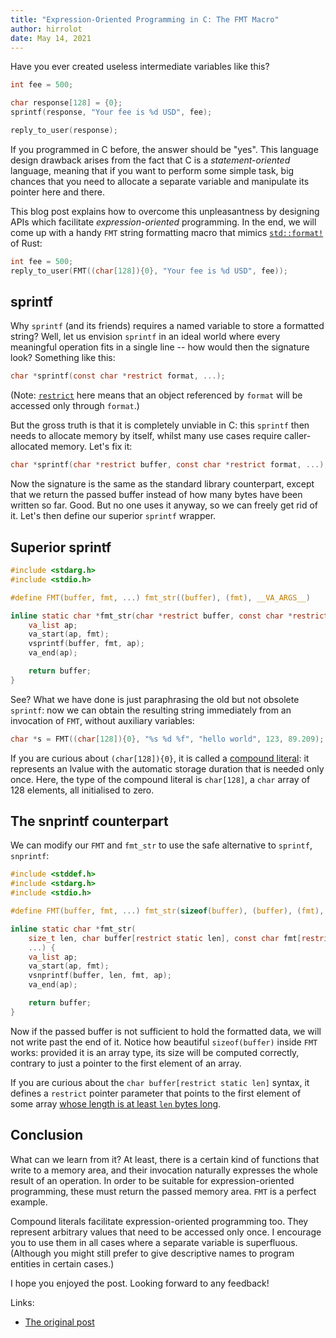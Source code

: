 ```yaml
---
title: "Expression-Oriented Programming in C: The FMT Macro"
author: hirrolot
date: May 14, 2021
---
```


<div class="introduction">

Have you ever created useless intermediate variables like this?

```c
int fee = 500;

char response[128] = {0};
sprintf(response, "Your fee is %d USD", fee);

reply_to_user(response);
```

If you programmed in C before, the answer should be "yes". This language design drawback arises from the fact that C is a _statement-oriented_ language, meaning that if you want to perform some simple task, big chances that you need to allocate a separate variable and manipulate its pointer here and there.

This blog post explains how to overcome this unpleasantness by designing APIs which facilitate _expression-oriented_ programming. In the end, we will come up with a handy `FMT` string formatting macro that mimics [`std::format!`] of Rust:

```c
int fee = 500;
reply_to_user(FMT((char[128]){0}, "Your fee is %d USD", fee));
```

[`std::format!`]: https://doc.rust-lang.org/std/macro.format.html

</div>

## sprintf

Why `sprintf` (and its friends) requires a named variable to store a formatted string? Well, let us envision `sprintf` in an ideal world where every meaningful operation fits in a single line -- how would then the signature look? Something like this:

```c
char *sprintf(const char *restrict format, ...);
```

(Note: [`restrict`](https://en.cppreference.com/w/c/language/restrict) here means that an object referenced by `format` will be accessed only through `format`.)

But the gross truth is that it is completely unviable in C: this `sprintf` then needs to allocate memory by itself, whilst many use cases require caller-allocated memory. Let's fix it:

```c
char *sprintf(char *restrict buffer, const char *restrict format, ...);
```

Now the signature is the same as the standard library counterpart, except that we return the passed buffer instead of how many bytes have been written so far. Good. But no one uses it anyway, so we can freely get rid of it. Let's then define our superior `sprintf` wrapper.

## Superior sprintf

```c
#include <stdarg.h>
#include <stdio.h>

#define FMT(buffer, fmt, ...) fmt_str((buffer), (fmt), __VA_ARGS__)

inline static char *fmt_str(char *restrict buffer, const char *restrict fmt, ...) {
    va_list ap;
    va_start(ap, fmt);
    vsprintf(buffer, fmt, ap);
    va_end(ap);

    return buffer;
}
```

See? What we have done is just paraphrasing the old but not obsolete `sprintf`: now we can obtain the resulting string immediately from an invocation of `FMT`, without auxiliary variables:

```c
char *s = FMT((char[128]){0}, "%s %d %f", "hello world", 123, 89.209);
```

If you are curious about `(char[128]){0}`, it is called a [compound literal]: it represents an lvalue with the automatic storage duration that is needed only once. Here, the type of the compound literal is `char[128]`, a `char` array of 128 elements, all initialised to zero.

[compound literal]: https://en.cppreference.com/w/c/language/compound_literal

## The snprintf counterpart

We can modify our `FMT` and `fmt_str` to use the safe alternative to `sprintf`, `snprintf`:

```c
#include <stddef.h>
#include <stdarg.h>
#include <stdio.h>

#define FMT(buffer, fmt, ...) fmt_str(sizeof(buffer), (buffer), (fmt), __VA_ARGS__)

inline static char *fmt_str(
    size_t len, char buffer[restrict static len], const char fmt[restrict],
    ...) {
    va_list ap;
    va_start(ap, fmt);
    vsnprintf(buffer, len, fmt, ap);
    va_end(ap);

    return buffer;
}
```

Now if the passed buffer is not sufficient to hold the formatted data, we will not write past the end of it. Notice how beautiful `sizeof(buffer)` inside `FMT` works: provided it is an array type, its size will be computed correctly, contrary to just a pointer to the first element of an array.

If you are curious about the `char buffer[restrict static len]` syntax, it defines a `restrict` pointer parameter that points to the first element of some array [whose length is at least `len` bytes long](https://en.cppreference.com/w/c/language/array).

## Conclusion

What can we learn from it? At least, there is a certain kind of functions that write to a memory area, and their invocation naturally expresses the whole result of an operation. In order to be suitable for expression-oriented programming, these must return the passed memory area. `FMT` is a perfect example.

Compound literals facilitate expression-oriented programming too. They represent arbitrary values that need to be accessed only once. I encourage you to use them in all cases where a separate variable is superfluous. (Although you might still prefer to give descriptive names to program entities in certain cases.)

I hope you enjoyed the post. Looking forward to any feedback!

Links:

 - [The original post](https://dev.to/hirrolot/expression-oriented-programming-in-c-the-fmt-macro-43jo)
